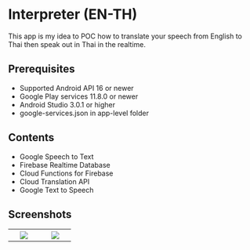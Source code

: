 # Interpreter (EN-TH)
This app is my idea to POC how to translate your speech from English to Thai then speak out in Thai in the realtime.

## Prerequisites
* Supported Android API 16 or newer
* Google Play services 11.8.0 or newer
* Android Studio 3.0.1 or higher
* google-services.json in app-level folder

## Contents
* Google Speech to Text
* Firebase Realtime Database
* Cloud Functions for Firebase
* Cloud Translation API
* Google Text to Speech

## Screenshots
<table width="100%">
	<tr>
	  <th width="25%" align="center"><img src="https://user-images.githubusercontent.com/1763410/27629897-01769b5c-5c1e-11e7-94b2-8340d51b67fd.png"></th>
    <th width="25%" align="center"><img src="https://user-images.githubusercontent.com/1763410/27629964-3b85881c-5c1e-11e7-9c60-7a1a0c5db313.png"></th>
	</tr>
</table>
